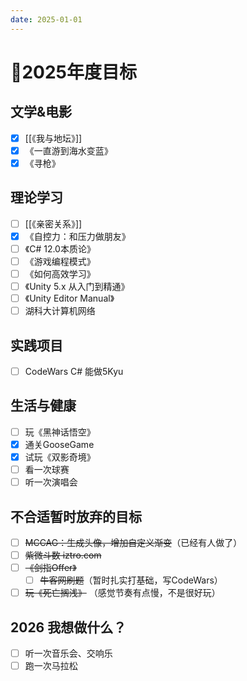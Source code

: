 ```yaml
---
date: 2025-01-01
---
```

# 🎯2025年度目标
## 文学&电影
- [x] [[《我与地坛》]]
- [x] 《一直游到海水变蓝》
- [x] 《寻枪》

## 理论学习
- [ ] [[《亲密关系》]]
- [x] 《自控力：和压力做朋友》
- [ ] 《C# 12.0本质论》
- [ ] 《游戏编程模式》
- [ ] 《如何高效学习》
- [ ] 《Unity 5.x 从入门到精通》
- [ ] 《Unity Editor Manual》
- [ ] 湖科大计算机网络

## 实践项目
- [ ] CodeWars C# 能做5Kyu
## 生活与健康
- [ ] 玩《黑神话悟空》
- [x] 通关GooseGame
- [x] 试玩《双影奇境》
- [ ] 看一次球赛
- [ ] 听一次演唱会

## 不合适暂时放弃的目标
- [ ] ~~MCCAG：生成头像，增加自定义渐变~~（已经有人做了）
- [ ] ~~紫微斗数 iztro.com~~
- [ ] ~~《剑指Offer》~~
  - [ ] ~~牛客网刷题~~（暂时扎实打基础，写CodeWars）
- [ ]  ~~玩《死亡搁浅》~~ （感觉节奏有点慢，不是很好玩）

## 2026 我想做什么？
- [ ] 听一次音乐会、交响乐
- [ ] 跑一次马拉松